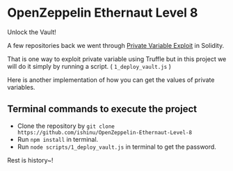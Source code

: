 # OpenZeppelin Ethernaut Level 8

Unlock the Vault! 

A few repositories back we went through [Private Variable Exploit](https://github.com/ishinu/Private-Variable-Exploit-) in Solidity.

That is one way to exploit private variable using Truffle but in this project we will do it simply by running a script. ( `1_deploy_vault.js` )

Here is another implementation of how you can get the values of private variables.

## Terminal commands to execute the project

- Clone the repository by `git clone https://github.com/ishinu/OpenZeppelin-Ethernaut-Level-8`
- Run `npm install` in terminal.
- Run `node scripts/1_deploy_vault.js` in terminal to get the password.

Rest is history~!